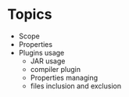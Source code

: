 # Topics
 - Scope
 - Properties
 - Plugins usage
 	- JAR usage
 	- compiler plugin
 	- Properties managing
 	- files inclusion and exclusion